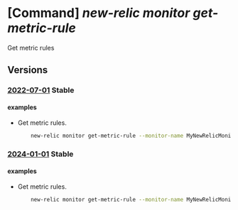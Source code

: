 # [Command] _new-relic monitor get-metric-rule_

Get metric rules

## Versions

### [2022-07-01](/Resources/mgmt-plane/L3N1YnNjcmlwdGlvbnMve30vcmVzb3VyY2Vncm91cHMve30vcHJvdmlkZXJzL25ld3JlbGljLm9ic2VydmFiaWxpdHkvbW9uaXRvcnMve30vZ2V0bWV0cmljcnVsZXM=/2022-07-01.xml) **Stable**

<!-- mgmt-plane /subscriptions/{}/resourcegroups/{}/providers/newrelic.observability/monitors/{}/getmetricrules 2022-07-01 -->

#### examples

- Get metric rules.
    ```bash
        new-relic monitor get-metric-rule --monitor-name MyNewRelicMonitor --resource-group MyResourceGroup --user-email UserEmail@123.com
    ```

### [2024-01-01](/Resources/mgmt-plane/L3N1YnNjcmlwdGlvbnMve30vcmVzb3VyY2Vncm91cHMve30vcHJvdmlkZXJzL25ld3JlbGljLm9ic2VydmFiaWxpdHkvbW9uaXRvcnMve30vZ2V0bWV0cmljcnVsZXM=/2024-01-01.xml) **Stable**

<!-- mgmt-plane /subscriptions/{}/resourcegroups/{}/providers/newrelic.observability/monitors/{}/getmetricrules 2024-01-01 -->

#### examples

- Get metric rules.
    ```bash
        new-relic monitor get-metric-rule --monitor-name MyNewRelicMonitor --resource-group MyResourceGroup --user-email UserEmail@123.com
    ```

